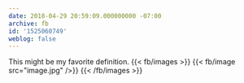 ```yaml
---
date: 2018-04-29 20:59:09.000000000 -07:00
archive: fb
id: '1525060749'
weblog: false
---
```


This might be my favorite definition.
{{< fb/images >}}
{{< fb/image src="image.jpg" />}}
{{< /fb/images >}}
